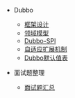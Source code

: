 - Dubbo

  - [框架设计](distri/dubbo/design.md)
  - [领域模型](distri/dubbo/rpc.md)
  - [Dubbo-SPI](distri/dubbo/spi.md)
  - [自适应扩展机制](distri/dubbo/adaptive.md)
  - [Dubbo默认值表](distri/dubbo/defaultvalue.md)


- 面试题整理

  - [面试题汇总](distri/dubbo/qa.md)
